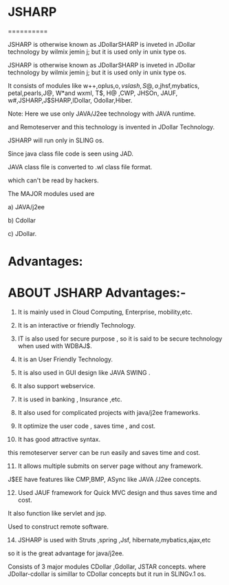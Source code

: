 # JSHARP
==========

JSHARP  is  otherwise known  as JDollarSHARP is  inveted  in JDollar  technology  by wilmix jemin j;  but  it  is   used only  in  unix  type  os. 


JSHARP  is  otherwise known  as JDollarSHARP is  inveted  in JDollar  technology  by wilmix jemin j;  but  it  is   used only  in  unix  type  os. 

It  consists of modules  like  w++,oplus,o$,vslash,S@,o$,jhsf,mybatics,
petal,pearls,J@, W*and  wxml, T$, H@ ,CWP, JHSOn, JAUF, w#,JSHARP,J$SHARP,IDollar, Odollar,Hiber.

Note: Here we  use only   JAVA/J2ee technology with  JAVA runtime.

and  Remoteserver  and  this  technology  is  invented in JDollar Technology.


JSHARP  will  run   only  in SLING  os.

Since  java class  file  code  is  seen  using  JAD.

JAVA  class file is  converted  to .wl class file  format.

which  can't be read by hackers.


The  MAJOR  modules   used are


a)  JAVA/j2ee

b) Cdollar 

c)  JDollar.





Advantages:
==========


ABOUT JSHARP Advantages:-
=======================
 1) It  is    mainly    used    in   Cloud  Computing, Enterprise,  mobility,etc.

 2) It   is  an  interactive   or  friendly  Technology.
  
 
 3) IT  is    also  used    for   secure    purpose    ,  so  it   is  said  to  be  secure    technology  when  used   with WDBAJ$.
4)  It  is  an  User   Friendly  Technology.
5)  It  is   also    used in  GUI   design   like JAVA SWING .
6)  It also support webservice.



7) It is used in banking , Insurance ,etc.

8) It also used for complicated projects with java/j2ee frameworks.

9) It optimize the user code , saves time , and cost.

10) It has good attractive syntax.

this remoteserver server can be run easily and saves time and cost.

11) It allows multiple submits on server page without any framework.

J$EE have features like CMP,BMP, ASync like JAVA /J2ee concepts.

12) Used JAUF framework for Quick MVC design and thus saves time and cost.

It also function like servlet and jsp.

Used to construct remote software.

14)  JSHARP   is  used with  Struts ,spring  ,Jsf, hibernate,mybatics,ajax,etc

so    it  is    the   great  advantage for java/j2ee.

Consists of 3 major  modules CDollar ,Gdollar, JSTAR concepts. where JDollar-cdollar is simillar to CDollar concepts but it run in SLINGv.1 os.
